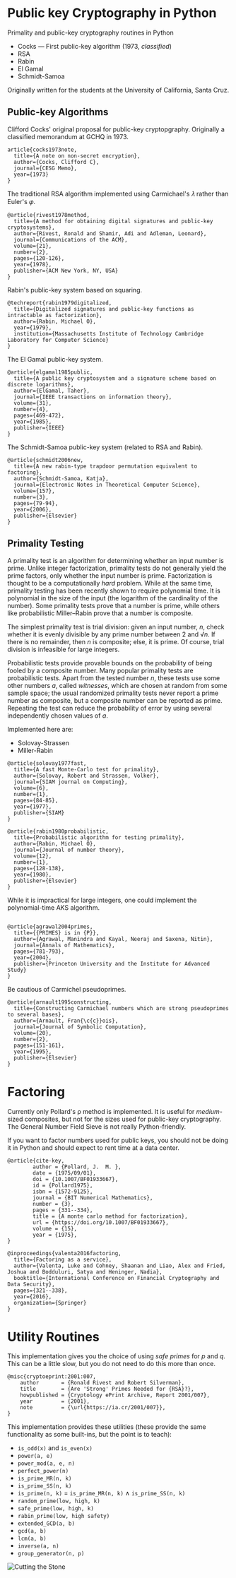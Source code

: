 # Public key Cryptography in Python
Primality and public-key cryptography routines in Python

* Cocks — First public-key algorithm (1973, *classified*)
* RSA
* Rabin
* El Gamal
* Schmidt-Samoa

Originally written for the students at the University of California, Santa Cruz.

## Public-key Algorithms

Clifford Cocks' original proposal for public-key cryptopgraphy. Originally a classified memorandum at GCHQ in 1973.

```
article{cocks1973note,
  title={A note on non-secret encryption},
  author={Cocks, Clifford C},
  journal={CESG Memo},
  year={1973}
}
```

The traditional RSA algorithm implemented using Carmichael's 𝜆 rather than Euler's 𝜑.

```
@article{rivest1978method,
  title={A method for obtaining digital signatures and public-key cryptosystems},
  author={Rivest, Ronald and Shamir, Adi and Adleman, Leonard},
  journal={Communications of the ACM},
  volume={21},
  number={2},
  pages={120-126},
  year={1978},
  publisher={ACM New York, NY, USA}
}
```

Rabin's public-key system based on squaring.

```
@techreport{rabin1979digitalized,
  title={Digitalized signatures and public-key functions as intractable as factorization},
  author={Rabin, Michael O},
  year={1979},
  institution={Massachusetts Institute of Technology Cambridge Laboratory for Computer Science}
}
```

The El Gamal public-key system.

```
@article{elgamal1985public,
  title={A public key cryptosystem and a signature scheme based on discrete logarithms},
  author={ElGamal, Taher},
  journal={IEEE transactions on information theory},
  volume={31},
  number={4},
  pages={469-472},
  year={1985},
  publisher={IEEE}
}
```

The Schmidt-Samoa public-key system (related to RSA and Rabin).

```
@article{schmidt2006new,
  title={A new rabin-type trapdoor permutation equivalent to factoring},
  author={Schmidt-Samoa, Katja},
  journal={Electronic Notes in Theoretical Computer Science},
  volume={157},
  number={3},
  pages={79-94},
  year={2006},
  publisher={Elsevier}
}
```

## Primality Testing

A primality test is an algorithm for determining whether an input
number is prime. Unlike integer factorization, primality tests do
not generally yield the prime factors, only whether the input number
is prime. Factorization is thought to be a computationally *hard*
problem. While at the same time, primality testing has been recently shown to
require polynomial
time. It is polynomial in the size of the input (the logarithm of the
cardinality of the number). Some primality tests prove that a number
is prime, while others like probabilistic Miller–Rabin prove that a number is
composite.

The simplest primality test is trial division: given an input number,
*n*, check whether it is evenly divisible by any prime number between
2 and √*n*. If there is no remainder, then *n* is composite; else, it
is prime. Of course, trial division is infeasible for large integers.

Probabilistic tests provide provable bounds on the probability of
being fooled by a composite number. Many popular primality tests
are probabilistic tests. Apart from the tested number *n*, these tests
use some other numbers *a*, called *witnesses*, which are chosen at random from some
sample space; the usual randomized primality tests never report a
prime number as composite, but a composite number can be reported
as prime. Repeating the test can reduce the probability of error
by using several independently chosen values of *a*.

Implemented here are:
* Solovay-Strassen
* Miller-Rabin

```
@article{solovay1977fast,
  title={A fast Monte-Carlo test for primality},
  author={Solovay, Robert and Strassen, Volker},
  journal={SIAM journal on Computing},
  volume={6},
  number={1},
  pages={84-85},
  year={1977},
  publisher={SIAM}
}

@article{rabin1980probabilistic,
  title={Probabilistic algorithm for testing primality},
  author={Rabin, Michael O},
  journal={Journal of number theory},
  volume={12},
  number={1},
  pages={128-138},
  year={1980},
  publisher={Elsevier}
}
```
While it is impractical for large integers, one could implement the polynomial-time AKS algorithm.
```

@article{agrawal2004primes,
  title={{PRIMES} is in {P}},
  author={Agrawal, Manindra and Kayal, Neeraj and Saxena, Nitin},
  journal={Annals of Mathematics},
  pages={781-793},
  year={2004},
  publisher={Princeton University and the Institute for Advanced Study}
}
```
Be cautious of Carmichel pseudoprimes.
```
@article{arnault1995constructing,
  title={Constructing Carmichael numbers which are strong pseudoprimes to several bases},
  author={Arnault, Fran{\c{c}}ois},
  journal={Journal of Symbolic Computation},
  volume={20},
  number={2},
  pages={151-161},
  year={1995},
  publisher={Elsevier}
}
```
# Factoring
Currently only Pollard's &#961; method is implemented. It is useful
for *medium*-sized composites, but not for the sizes used for
public-key cryptography.
The General Number Field Sieve is not really Python-friendly.

If you want to factor numbers used for public keys, you should not be doing it in
Python and should expect to rent time at a data center.

```
@article{cite-key,
        author = {Pollard, J.  M. },
        date = {1975/09/01},
        doi = {10.1007/BF01933667},
        id = {Pollard1975},
        isbn = {1572-9125},
        journal = {BIT Numerical Mathematics},
        number = {3},
        pages = {331--334},
        title = {A monte carlo method for factorization},
        url = {https://doi.org/10.1007/BF01933667},
        volume = {15},
        year = {1975},
}

@inproceedings{valenta2016factoring,
  title={Factoring as a service},
  author={Valenta, Luke and Cohney, Shaanan and Liao, Alex and Fried, Joshua and Bodduluri, Satya and Heninger, Nadia},
  booktitle={International Conference on Financial Cryptography and Data Security},
  pages={321--338},
  year={2016},
  organization={Springer}
}
```
# Utility Routines
This implementation gives you the choice of using *safe primes* for *p* and *q*. This can be
a little slow, but you do not need to do this more than once.

```
@misc{cryptoeprint:2001:007,
    author       = {Ronald Rivest and Robert Silverman},
    title        = {Are 'Strong' Primes Needed for {RSA}?},
    howpublished = {Cryptology ePrint Archive, Report 2001/007},
    year         = {2001},
    note         = {\url{https://ia.cr/2001/007}},
}
```

This implementation provides these utilities (these provide the same functionality as some built-ins, but the point is to teach):
* `is_odd(x)` and `is_even(x)`
* `power(a, e)`
* `power_mod(a, e, n)`
* `perfect_power(n)`
* `is_prime_MR(n, k)`
* `is_prime_SS(n, k)`
* `is_prime(n, k)` = `is_prime_MR(n, k)` ∧ `is_prime_SS(n, k)`
* `random_prime(low, high, k)`
* `safe_prime(low, high, k)`
* `rabin_prime(low, high safety)`
* `extended_GCD(a, b)`
* `gcd(a, b)`
* `lcm(a, b)`
* `inverse(a, n)`
* `group_generator(n, p)`

![Cutting the Stone](https://darrelllong.github.io/images/Cutting_the_Stone_(Bosch).jpg)

